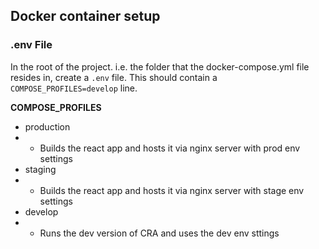 ## Docker container setup

### .env File

In the root of the project. i.e. the folder that the docker-compose.yml file resides in, create a `.env` file. This should contain a `COMPOSE_PROFILES=develop` line.

**COMPOSE_PROFILES**

- production
- - Builds the react app and hosts it via nginx server with prod env settings
- staging
- - Builds the react app and hosts it via nginx server with stage env settings
- develop
- - Runs the dev version of CRA and uses the dev env sttings
